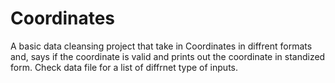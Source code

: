 # Coordinates

A basic data cleansing project that take in Coordinates in diffrent formats and, says if the coordinate is valid and prints out the coordinate in standized form. Check data file for a list of diffrnet type of inputs.

